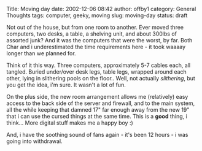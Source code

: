 Title: Moving day
date: 2002-12-06 08:42
author: offby1
category: General Thoughts
tags: computer, geeky, moving
slug: moving-day
status: draft

Not out of the house, but from one room to another. Ever moved three computers, two desks, a table, a shelving unit, and about 300lbs of assorted junk? And it was the computers that were the worst, by far. Both Char and i underestimated the time requirements here - it took waaaay longer than we planned for.

Think of it this way. Three computers, approximately 5-7 cables each, all tangled. Buried under/over desk legs, table legs, wrapped around each other, lying in slithering pools on the floor.. Well, not actually *slithering*, but you get the idea, i'm sure. It wasn't a lot of fun.

On the plus side, the new room arrangement allows me (relatively) easy access to the back side of the server and firewall, and to the main system, all the while keeping that damned 17" far enough away from the new 19" that i can use the cursed things at the same time. This is a **good** thing, i think\... More digital stuff makes me a happy boy :)

And, i have the soothing sound of fans again - it's been 12 hours - i was going into withdrawal.

